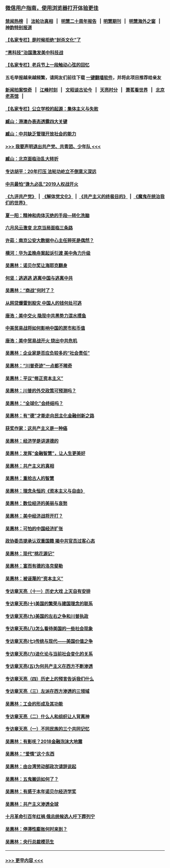 ### [微信用户指南，使用浏览器打开体验更佳](https://github.com/gfw-breaker/banned-news1/blob/master/indexes/wechat-guide.md?t=0)
#### [禁闻热榜](热点新闻.md?t=0)  &nbsp;&nbsp;|&nbsp;&nbsp; [法轮功真相](https://github.com/gfw-breaker/truth/blob/master/README.md?t=0) &nbsp;&nbsp;|&nbsp;&nbsp; [明慧二十周年报告](https://github.com/gfw-breaker/mh-reports/blob/master/README.md?t=0) &nbsp;&nbsp;|&nbsp;&nbsp;[明慧期刊](https://github.com/gfw-breaker/mh-qikan) &nbsp;&nbsp;|&nbsp;&nbsp; [明慧海外之窗](https://github.com/gfw-breaker/mh-news/blob/master/README.md?t=0) &nbsp;&nbsp;|&nbsp;&nbsp; [神韵特别报道](https://github.com/gfw-breaker/mh-news/blob/master/shenyun.md?t=0)
#### [【名家专栏】是时候拒绝“封杀文化”了](../pages/nsc423/n11814093.md?t=02092344) 
#### [“黑科技”治国激发美中科技战](../pages/nsc423/n11638056.md?t=02092344) 
#### [【名家专栏】老兵节上一段触动心弦的回忆](../pages/nsc423/n11646016.md?t=02092344) 
#### 五毛举报越来越频繁，请网友们前往下载 [一键翻墙软件](https://github.com/gfw-breaker/ssr-accounts)，并将此项目推荐给亲友
#### [新闻拍案惊奇](https://github.com/gfw-breaker/banned-news1/blob/master/pages/link4.md) &nbsp;&nbsp;|&nbsp;&nbsp; [江峰时刻](https://github.com/gfw-breaker/banned-news1/blob/master/pages/link4.md) &nbsp;&nbsp;|&nbsp;&nbsp; [文昭谈古论今](https://github.com/gfw-breaker/banned-news1/blob/master/pages/link4.md) &nbsp;&nbsp;|&nbsp;&nbsp; [天亮时分](https://github.com/gfw-breaker/banned-news1/blob/master/pages/link4.md) &nbsp;&nbsp;|&nbsp;&nbsp; [萧茗看世界](https://github.com/gfw-breaker/banned-news1/blob/master/pages/link4.md) &nbsp;&nbsp;|&nbsp;&nbsp; [北京老茶馆](https://github.com/gfw-breaker/banned-news1/blob/master/pages/link4.md) &nbsp;&nbsp;|&nbsp;&nbsp; 
#### [【名家专栏】公立学校的起源：集体主义与失败](../pages/nsc423/n11601833.md?t=02092344) 
#### [臧山：港澳办表态透露四大关键](../pages/nsc423/n11421628.md?t=02092344) 
#### [臧山：中共缺乏管理开放社会的能力](../pages/nsc423/n11407457.md?t=02092344) 
#### [>>> 我要声明退出共产党、共青团、少年队 <<<](https://github.com/begood0513/goodnews/blob/master/quit/letter.md) 
#### [臧山：北京面临治乱大转折](../pages/nsc423/n11406895.md?t=02092344) 
#### [专访胡平：20年打压 法轮功屹立不倒意义深远](../pages/nsc423/n11398800.md?t=02092344) 
#### [中共最怕“逢九必乱”2019人权战开火](../pages/nsc423/n11385248.md?t=02092344) 
#### [《九评共产党》](https://github.com/begood0513/9ping.md/blob/master/README.md) &nbsp;|&nbsp; [《解体党文化》](../../../../jtdwh.md/blob/master/README.md)  &nbsp;|&nbsp; [《共产主义的终极目的》](../../../../gczydzjmd.md/blob/master/README.md) &nbsp;|&nbsp; [《魔鬼在统治我们的世界》](../../../../mgztzwmdsj.md/blob/master/README.md) 
#### [夏一阳：精神和肉体灭绝的手段—转化洗脑](../pages/nsc423/n11368250.md?t=02092344) 
#### [六月风云激变 北京当局面临三条路](../pages/nsc423/n11313668.md?t=02092344) 
#### [许茹：南京公安大数据中心主任猝死是偶然？](../pages/nsc423/n11064744.md?t=02092344) 
#### [横河：华为孟晚舟案起诉引渡 美中角力升级](../pages/nsc423/n11027230.md?t=02092344) 
#### [吴惠林：诺贝尔奖让海耶克翻身](../pages/nsc423/n10890049.md?t=02092344) 
#### [何坚：逃逃逃 逃离中国与逃离中共](../pages/nsc423/n10592891.md?t=02092344) 
#### [吴惠林：“商战”何时了？](../pages/nsc423/n10573558.md?t=02092344) 
#### [从网贷爆雷到股灾 中国人的钱何处可逃](../pages/nsc423/n10572800.md?t=02092344) 
#### [唐浩：美中交火 隐现中共黑势力混水摸鱼](../pages/nsc423/n10544040.md?t=02092344) 
#### [中美贸易战将如何影响中国的房市和币值](../pages/nsc423/n10543697.md?t=02092344) 
#### [唐浩：美中贸易战开火 烧出中共危机](../pages/nsc423/n10540126.md?t=02092344) 
#### [吴惠林：企业家是否应负较多的“社会责任”](../pages/nsc423/n10535022.md?t=02092344) 
#### [吴惠林：“川普奇迹”一点都不稀奇](../pages/nsc423/n10512808.md?t=02092344) 
#### [吴惠林：平议“修正资本主义”](../pages/nsc423/n10495724.md?t=02092344) 
#### [吴惠林：川普的外交政策可预测吗？](../pages/nsc423/n10462387.md?t=02092344) 
#### [吴惠林：“全球化”会终结吗？](../pages/nsc423/n10452838.md?t=02092344) 
#### [吴惠林：有“德”才能走向民主化金融创新之路](../pages/nsc423/n10432292.md?t=02092344) 
#### [获奖作家：这共产主义是一种癌](../pages/nsc423/n10431541.md?t=02092344) 
#### [吴惠林：经济学是讲道德的](../pages/nsc423/n10398014.md?t=02092344) 
#### [吴惠林：发挥“金融智慧”，让人生更美好](../pages/nsc423/n10375019.md?t=02092344) 
#### [吴惠林：共产主义的真相](../pages/nsc423/n10351394.md?t=02092344) 
#### [吴惠林：重拾古人的智慧](../pages/nsc423/n10337691.md?t=02092344) 
#### [吴惠林：理念永恒的《资本主义与自由》](../pages/nsc423/n10316274.md?t=02092344) 
#### [吴惠林：数位经济的美丽与哀愁](../pages/nsc423/n10292946.md?t=02092344) 
#### [吴惠林：美中经济战将开打？](../pages/nsc423/n10258825.md?t=02092344) 
#### [吴惠林：可怕的中国经济扩张](../pages/nsc423/n10219147.md?t=02092344) 
#### [政协委员提承认双重国籍 揭中共官员过客心态](../pages/nsc423/n10208809.md?t=02092344) 
#### [吴惠林：现代“桃花源记”](../pages/nsc423/n10185234.md?t=02092344) 
#### [吴惠林：富而有德的洛克斐勒](../pages/nsc423/n10142264.md?t=02092344) 
#### [吴惠林：被诬蔑的“资本主义”](../pages/nsc423/n10124816.md?t=02092344) 
#### [专访章天亮（十一）历史大戏 上天自有安排](../pages/nsc423/n10094905.md?t=02092344) 
#### [专访章天亮(十)美国的繁荣与建国理念的联系](../pages/nsc423/n10094899.md?t=02092344) 
#### [专访章天亮(九)美国的左右之争和川普执政](../pages/nsc423/n10094889.md?t=02092344) 
#### [专访章天亮(八)怎么看待美国的一些社会现象](../pages/nsc423/n10094857.md?t=02092344) 
#### [专访章天亮(七)传统与现代——美国价值之争](../pages/nsc423/n10093140.md?t=02092344) 
#### [专访章天亮(六)进化论与当前社会变化的关系](../pages/nsc423/n10092036.md?t=02092344) 
#### [专访章天亮(五)为何共产主义在西方不断渗透](../pages/nsc423/n10083620.md?t=02092344) 
#### [专访章天亮（四）历史上的预言告诉我们什么](../pages/nsc423/n10083606.md?t=02092344) 
#### [专访章天亮（三）左派在西方渗透的三领域](../pages/nsc423/n10081115.md?t=02092344) 
#### [吴惠林：工会的形成及其功能](../pages/nsc423/n10080633.md?t=02092344) 
#### [专访章天亮（二）什么人和组织让人背离神](../pages/nsc423/n10076637.md?t=02092344) 
#### [专访章天亮（一）不同民族的三个共同记忆](../pages/nsc423/n10074188.md?t=02092344) 
#### [吴惠林：有影呒？2018金融泡沫大地震](../pages/nsc423/n10040534.md?t=02092344) 
#### [吴惠林：“爱情”这个东西](../pages/nsc423/n10019423.md?t=02092344) 
#### [吴惠林：由台湾劳动部政次请辞说起](../pages/nsc423/n9979679.md?t=02092344) 
#### [吴惠林：五鬼搬运如何了？](../pages/nsc423/n9925338.md?t=02092344) 
#### [吴惠林：有感于本年诺贝尔经济学奖](../pages/nsc423/n9871883.md?t=02092344) 
#### [吴惠林：共产主义渗透全球](../pages/nsc423/n9812748.md?t=02092344) 
#### [十月革命引百年红祸 俄总统候选人吁下葬列宁](../pages/nsc423/n9810182.md?t=02092344) 
#### [吴惠林：停滞性膨胀何时来到？](../pages/nsc423/n9764136.md?t=02092344) 
#### [吴惠林：央行总裁模范生](../pages/nsc423/n9728134.md?t=02092344) 

----
#### [ >>> 更早内容 <<< ](../indexes/nsc423-earlier.md)

